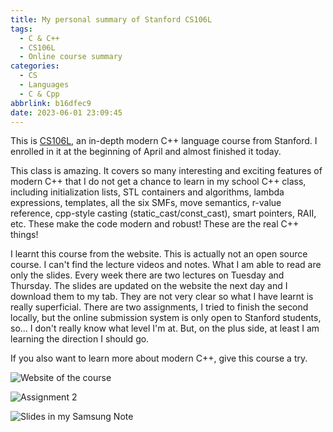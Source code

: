 ```yaml
---
title: My personal summary of Stanford CS106L
tags:
  - C & C++
  - CS106L
  - Online course summary
categories:
  - CS
  - Languages
  - C & Cpp
abbrlink: b16dfec9
date: 2023-06-01 23:09:45
---
```


This is [CS106L](https://web.stanford.edu/class/cs106l/index.html), an in-depth modern C++ language course from Stanford. I enrolled in it at the beginning of April and almost finished it today.

<!--more-->

This class is amazing. It covers so many interesting and exciting features of modern C++ that I do not get a chance to learn in my school C++ class, including initialization lists, STL containers and algorithms, lambda expressions, templates, all the six SMFs, move semantics, r-value reference, cpp-style casting (static_cast/const_cast), smart pointers, RAII, etc. These make the code modern and robust! These are the real C++ things!

I learnt this course from the website. This is actually not an open source course. I can't find the lecture videos and notes. What I am able to read are only the slides. Every week there are two lectures on Tuesday and Thursday. The slides are updated on the website the next day and I download them to my tab. They are not very clear so what I have learnt is really superficial. There are two assignments, I tried to finish the second locally, but the online submission system is only open to Stanford students, so... I don't really know what level I'm at. But, on the plus side, at least I am learning the direction I should go.

If you also want to learn more about modern C++, give this course a try.

![Website of the course](https://b316f18.webp.li/blog-imgs/cs/languages/c%20&%20cpp/my-personal-summay-of-stanford-cs106l/1.png)

![Assignment 2](https://b316f18.webp.li/blog-imgs/cs/languages/c%20&%20cpp/my-personal-summay-of-stanford-cs106l/2.png)

![Slides in my Samsung Note](https://b316f18.webp.li/blog-imgs/cs/languages/c%20&%20cpp/my-personal-summay-of-stanford-cs106l/3.png)
